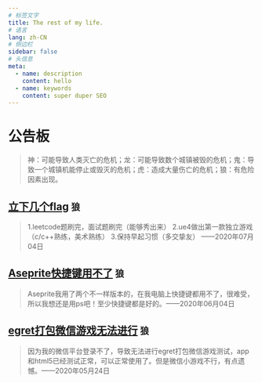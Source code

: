 ```yaml
---
# 标签文字
title: The rest of my life.
# 语言
lang: zh-CN
# 侧边栏
sidebar: false
# 头信息
meta:
  - name: description
    content: hello
  - name: keywords
    content: super duper SEO
---
```


# 公告板
> 神：可能导致人类灭亡的危机；龙：可能导致数个城镇被毁的危机；鬼：导致一个城镇机能停止或毁灭的危机；虎：造成大量伤亡的危机；狼：有危险因素出现。

## [立下几个flag]()  `狼` 
> 1.leetcode题刷完，面试题刷完（能够秀出来） 2.ue4做出第一款独立游戏（c/c++熟练，美术熟练） 3.保持早起习惯（多交挚友） ——2020年07月04日

## [Aseprite快捷键用不了]()  `狼` 
> Aseprite我用了两个不一样版本的，在我电脑上快捷键都用不了，很难受，所以我想还是用ps吧！至少快捷键都是好的。——2020年06月04日

## [egret打包微信游戏无法进行]()  `狼` 
> 因为我的微信平台登录不了，导致无法进行egret打包微信游戏测试，app和html5已经测试正常，可以正常使用了。但是微信小游戏不行，有点遗憾。——2020年05月24日

